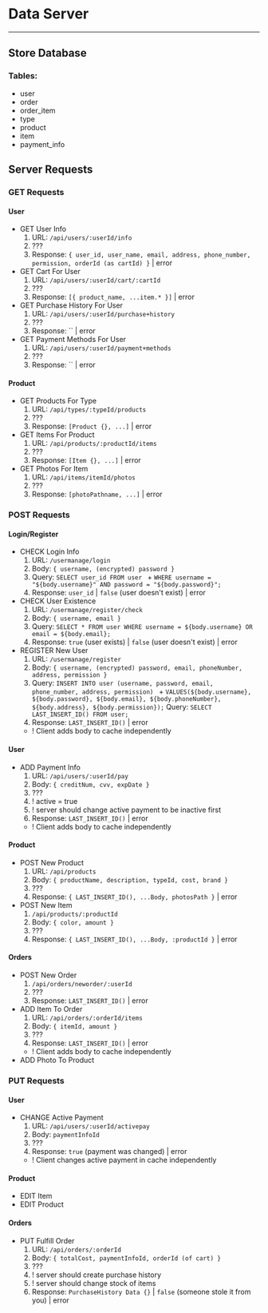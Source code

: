 # Data Server

---

## Store Database

### Tables:

- user
- order
- order_item
- type
- product
- item
- payment_info

## Server Requests

### GET Requests

#### User

- GET User Info
  1. URL: `/api/users/:userId/info`
  2. ???
  3. Response: `{ user_id, user_name, email, address, phone_number, permission, orderId (as cartId) }` | error
- GET Cart For User
  1. URL: `/api/users/:userId/cart/:cartId`
  2. ???
  3. Response: `[{ product_name, ...item.* }]` | error
- GET Purchase History For User
  1. URL: `/api/users/:userId/purchase+history`
  2. ???
  3. Response: `` | error
- GET Payment Methods For User
  1. URL: `/api/users/:userId/payment+methods`
  2. ???
  3. Response: `` | error

#### Product

- GET Products For Type
  1. URL: `/api/types/:typeId/products`
  2. ???
  3. Response: `[Product {}, ...]` | error
- GET Items For Product
  1. URL: `/api/products/:productId/items`
  2. ???
  3. Response: `[Item {}, ...]` | error
- GET Photos For Item
  1. URL: `/api/items/itemId/photos`
  2. ???
  3. Response: `[photoPathname, ...]` | error
  <!-- /api/products/prodname
  <- [/images/photo1, /images/photo2] -->

### POST Requests

#### Login/Register

- CHECK Login Info
  1. URL: `/usermanage/login`
  2. Body: `{ username, (encrypted) password }`
  3. Query: `SELECT user_id FROM user ` +
     `WHERE username = "${body.username}" AND password = "${body.password}";`
  4. Response: `user_id` | `false` (user doesn't exist) | error
- CHECK User Existence
  1. URL: `/usermanage/register/check`
  2. Body: `{ username, email }`
  3. Query: `SELECT * FROM user WHERE username = ${body.username} OR email = ${body.email};`
  4. Response: `true` (user exists) | `false` (user doesn't exist) | error
- REGISTER New User
  1. URL: `/usermanage/register`
  2. Body: `{ username, (encrypted) password, email, phoneNumber, address, permission }`
  3. Query: `INSERT INTO user (username, password, email, phone_number, address, permission) ` +
     `VALUES(${body.username}, ${body.password}, ${body.email}, ${body.phoneNumber}, ${body.address}, ${body.permission});`
     Query: `SELECT LAST_INSERT_ID() FROM user;`
  4. Response: `LAST_INSERT_ID()` | error
  - ! Client adds body to cache independently

#### User

- ADD Payment Info
  1. URL: `/api/users/:userId/pay`
  2. Body: `{ creditNum, cvv, expDate }`
  3. ???
  4. ! active = true
  5. ! server should change active payment to be inactive first
  6. Response: `LAST_INSERT_ID()` | error
  - ! Client adds body to cache independently

#### Product

- POST New Product
  1. URL: `/api/products`
  2. Body: `{ productName, description, typeId, cost, brand }`
  3. ???
  4. Response: `{ LAST_INSERT_ID(), ...Body, photosPath }` | error
- POST New Item
  1. `/api/products/:productId`
  2. Body: `{ color, amount }`
  3. ???
  4. Response: `{ LAST_INSERT_ID(), ...Body, :productId }` | error

#### Orders

- POST New Order
  1. `/api/orders/neworder/:userId`
  2. ???
  3. Response: `LAST_INSERT_ID()` | error
- ADD Item To Order
  1. URL: `/api/orders/:orderId/items`
  2. Body: `{ itemId, amount }`
  3. ???
  4. Response: `LAST_INSERT_ID()` | error
  - ! Client adds body to cache independently
- ADD Photo To Product

### PUT Requests

#### User

- CHANGE Active Payment
  1. URL: `/api/users/:userId/activepay`
  2. Body: `paymentInfoId`
  3. ???
  4. Response: `true` (payment was changed) | error
  - ! Client changes active payment in cache independently

#### Product

- EDIT Item
- EDIT Product

#### Orders

- PUT Fulfill Order
  1. URL: `/api/orders/:orderId`
  2. Body: `{ totalCost, paymentInfoId, orderId (of cart) }`
  3. ???
  4. ! server should create purchase history
  5. ! server should change stock of items
  6. Response: `PurchaseHistory Data {}` | `false` (someone stole it from you) | error
